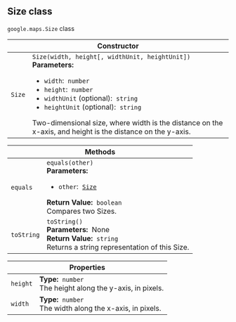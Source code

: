 <h2 id="Size"> Size class </h2><p>
<code><span itemprop="path">google.maps</span>.<span itemprop="name">Size</span></code>
class
</p><div class="devsite-table-wrapper"><table class="constructors responsive" summary="class Size - Constructor">
<thead>
<tr><th colspan="2" id="Size.constructor">Constructor</th>
</tr></thead>
<tbody>
<tr>
<td><code><span>Size</span></code></td>
<td><div><code>Size(width, height[, widthUnit, heightUnit])</code></div>
<div class="desc"><strong>Parameters:</strong>&nbsp; <ul>
<li><code>width</code>:&nbsp; <code>number</code></li>
<li><code>height</code>:&nbsp; <code>number</code></li>
<li><code>widthUnit</code> (optional):&nbsp; <code>string</code></li>
<li><code>heightUnit</code> (optional):&nbsp; <code>string</code></li>
</ul></div>
<div class="desc">Two-dimensional size, where width is the distance on the x-axis, and height is the distance on the y-axis.</div></td>
</tr>
</tbody>
</table></div><div class="devsite-table-wrapper"><table class="methods responsive" summary="class Size - Methods">
<thead>
<tr><th colspan="2">Methods</th>
</tr></thead>
<tbody>
<tr id="Size.equals">
<td><code><span>equals</span></code></td>
<td><div><code>equals(other)</code></div>
<div class="desc"><strong>Parameters:</strong>&nbsp; <ul>
<li><code>other</code>:&nbsp; <code><a href="https://github.com/amenadiel/google-maps-documentation/blob/master/docs/Size.md">Size</a></code></li>
</ul></div>
<div class="desc"><strong>Return Value:</strong>&nbsp; <code>boolean</code></div>
<div class="desc">Compares two Sizes.</div></td>
</tr>
<tr id="Size.toString">
<td><code><span>toString</span></code></td>
<td><div><code>toString()</code></div>
<div class="desc"><strong>Parameters:</strong>&nbsp; None</div>
<div class="desc"><strong>Return Value:</strong>&nbsp; <code>string</code></div>
<div class="desc">Returns a string representation of this Size.</div></td>
</tr>
</tbody>
</table></div><div class="devsite-table-wrapper"><table class="properties responsive" summary="class Size - Properties">
<thead>
<tr><th colspan="2">Properties</th>
</tr></thead>
<tbody>
<tr id="Size.height">
<td><code><span>height</span></code></td>
<td><div><strong>Type:</strong>&nbsp; <code>number</code></div>
<div class="desc">The height along the y-axis, in pixels.</div></td>
</tr>
<tr id="Size.width">
<td><code><span>width</span></code></td>
<td><div><strong>Type:</strong>&nbsp; <code>number</code></div>
<div class="desc">The width along the x-axis, in pixels.</div></td>
</tr>
</tbody>
</table></div>